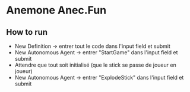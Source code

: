 # Anemone Anec.Fun

## How to run

- New Definition -> entrer tout le code dans l'input field et submit
- New Autonomous Agent -> entrer "StartGame" dans l'input field et submit
- Attendre que tout soit initialisé (que le stick se passe de joueur en joueur)
- New Autonomous Agent -> entrer "ExplodeStick" dans l'input field et submit
